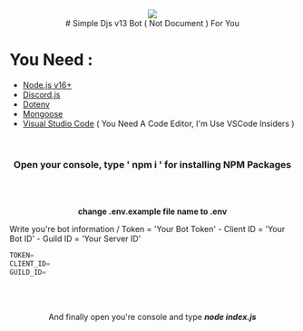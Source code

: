 <div align="center">
<img src="https://cdn.discordapp.com/attachments/844973689292193824/931628180819804190/DJS.jpg">
</div>


<div align="center"> # Simple Djs v13 Bot ( Not Document ) For You </div>


# You Need : 
* [Node.js v16+](https://nodejs.org/en/download/releases/)
* [Discord.js](https://www.npmjs.com/package/discord.js)
* [Dotenv](https://www.npmjs.com/package/dotenv)
* [Mongoose](https://www.npmjs.com/package/mongoose)
* [Visual Studio Code](https://code.visualstudio.com/insiders/) ( You Need A Code Editor, I'm Use VSCode Insiders )

</br>

<div align="center">
<h3> Open your console, type ' npm i ' for installing NPM Packages </h3>
</div>

</br>
</br>


<div  align="center">

 <b> change .env.example file name to .env </b>
 </div>



<div dir="ltr">
 
 <p> Write you're bot information  /  Token = 'Your Bot Token' - Client ID = 'Your Bot ID' - Guild ID = 'Your Server ID' </p>

```javascript
TOKEN=
CLIENT_ID=
GUILD_ID=
```

</div>
</br>
</br>


<div align="center">
 <p> And finally open you're console and type <em> <strong> node index.js </em> <strong> </p>
 <div>
